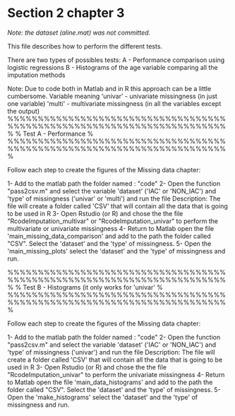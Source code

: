 # Section 2 chapter 3

*Note: the dataset (aline.mat) was not committed.*

This file describes how to perform the different tests.

There are two types of possibles tests:
A - Performance comparison using logistic regressions
B - Histograms of the age variable comparing all the imputation methods 


Note: Due to code both in Matlab and in R this approach can be a little 
cumbersome.
Variable meaning
'univar' - univariate missingness (in just one variable)
'multi'  - multivariate missingness (in all the variables except the output)
%%%%%%%%%%%%%%%%%%%%%%%%%%%%%%%%%%%%%%%%%%%%%%%%%%%%%%%%%%%%%%%%%%%%%%%%
%
%                  Test A - Performance
%
%%%%%%%%%%%%%%%%%%%%%%%%%%%%%%%%%%%%%%%%%%%%%%%%%%%%%%%%%%%%%%%%%%%%%%%%%

Follow each step to create the figures of the Missing data chapter:

1- Add to the matlab path the folder named : "code"
2- Open the function "pass2csv.m" and select the variable 'dataset' ('IAC' or 'NON_IAC')
and  'type' of missingness ('univar' or 'multi') and run the file 
    Description: The file will create a folder called 'CSV' that will contain 
    all the data that is going to be used in R
3- Open Rstudio (or R) and chose the the file "RcodeImputation_multivar" or 
"RcodeImputation_univar" to perform the multivariate or univariate missingness
4- Return to Matlab open the file 'main_missing_data_comparison' and 
add to the path the folder called "CSV". Select the 'dataset' and the 'type' of 
missingness. 
5- Open the 'main_missing_plots' select the 'dataset' and the 'type' of missingness
and run.
 
%%%%%%%%%%%%%%%%%%%%%%%%%%%%%%%%%%%%%%%%%%%%%%%%%%%%%%%%%%%%%%%%%%%%%%%%
%
%                  Test B  - Histograms (it only works for 'univar'
%
%%%%%%%%%%%%%%%%%%%%%%%%%%%%%%%%%%%%%%%%%%%%%%%%%%%%%%%%%%%%%%%%%%%%%%%%%

Follow each step to create the figures of the Missing data chapter:

1- Add to the matlab path the folder named : "code"
2- Open the function "pass2csv.m" and select the variable 'dataset' ('IAC' or 'NON_IAC')
and  'type' of missingness ('univar') and run the file 
    Description: The file will create a folder called 'CSV' that will contain 
    all the data that is going to be used in R
3- Open Rstudio (or R) and chose the the file "RcodeImputation_univar" 
to perform the univariate missingness
4- Return to Matlab open the file 'main_data_histograms' and 
add to the path the folder called "CSV". Select the 'dataset' and the 'type' of 
missingness. 
5- Open the 'make_histograms' select the 'dataset' and the 'type' of missingness
and run. 
